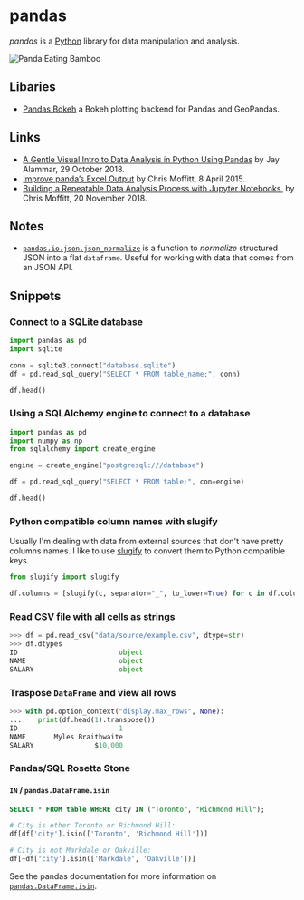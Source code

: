 # pandas

<dfn>pandas</dfn> is a [Python][1] library for data manipulation and analysis.

![Panda Eating Bamboo](../../assets/gifs/panda-eating.gif)

## Libaries

-   [Pandas Bokeh][2] a Bokeh plotting backend for Pandas and GeoPandas.

## Links

-   [A Gentle Visual Intro to Data Analysis in Python Using Pandas][3] by Jay Alammar, 29 October 2018.
-   [Improve panda’s Excel Output][4] by Chris Moffitt, 8 April 2015.
-   [Building a Repeatable Data Analysis Process with Jupyter Notebooks ][5] by Chris Moffitt, 20 November 2018.

## Notes

-   [`pandas.io.json.json_normalize`][6] is a function to _normalize_ structured JSON into a flat `dataframe`. Useful for working with data that comes from an JSON API.

## Snippets

### Connect to a SQLite database

```python
import pandas as pd
import sqlite

conn = sqlite3.connect("database.sqlite")
df = pd.read_sql_query("SELECT * FROM table_name;", conn)

df.head()
```

### Using a SQLAlchemy engine to connect to a database

```python
import pandas as pd
import numpy as np
from sqlalchemy import create_engine

engine = create_engine("postgresql:///database")

df = pd.read_sql_query("SELECT * FROM table;", con=engine)

df.head()
```

### Python compatible column names with slugify

Usually I'm dealing with data from external sources that don't have pretty columns names. I like to use [slugify][7] to convert them to Python compatible keys.

```python
from slugify import slugify

df.columns = [slugify(c, separator="_", to_lower=True) for c in df.columns]
```

### Read CSV file with all cells as strings

```python
>>> df = pd.read_csv("data/source/example.csv", dtype=str)
>>> df.dtypes
ID                         object
NAME                       object
SALARY                     object
```

### Traspose `DataFrame` and view all rows

```python
>>> with pd.option_context("display.max_rows", None):
...    print(df.head(1).transpose())
ID                         1
NAME       Myles Braithwaite
SALARY               $10,000
```

### Pandas/SQL Rosetta Stone

#### `IN` / `pandas.DataFrame.isin`

```sql
SELECT * FROM table WHERE city IN ("Toronto", "Richmond Hill");
```

```python
# City is ether Toronto or Richmond Hill:
df[df['city'].isin(['Toronto', 'Richmond Hill'])]

# City is not Markdale or Oakville:
df[~df['city'].isin(['Markdale', 'Oakville'])]
```

See the pandas documentation for more information on [`pandas.DataFrame.isin`][8].

[1]:	README.md
[2]:	https://github.com/PatrikHlobil/Pandas-Bokeh
[3]:	https://jalammar.github.io/gentle-visual-intro-to-data-analysis-python-pandas/
[4]:	http://pbpython.com/improve-pandas-excel-output.html
[5]:	http://pbpython.com/notebook-process.html
[6]:	https://pandas.pydata.org/pandas-docs/stable/generated/pandas.io.json.json_normalize.html
[7]:	https://pypi.python.org/pypi/awesome-slugify
[8]:	https://pandas.pydata.org/pandas-docs/stable/generated/pandas.DataFrame.isin.html
